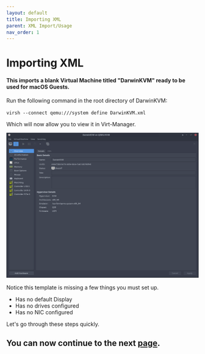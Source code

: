 ```yaml
---
layout: default
title: Importing XML
parent: XML Import/Usage
nav_order: 1
---
```


# Importing XML
#### This imports a blank Virtual Machine titled "DarwinKVM" ready to be used for macOS Guests.

Run the following command in the root directory of DarwinKVM:

``virsh --connect qemu:///system define DarwinKVM.xml``

Which will now allow you to view it in Virt-Manager.

<a href="https://raw.githubusercontent.com/royalgraphx/DarwinKVM/main/docs/assets/VManTemplateImport.png"><img src="../../../assets/VManTemplateImport.png" alt=""></a>

Notice this template is missing a few things you must set up.

- Has no default Display
- Has no drives configured
- Has no NIC configured

Let's go through these steps quickly.

## You can now continue to the next <a href="../01-ConfigDisplay">page</a>.
